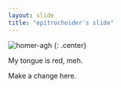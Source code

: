 ```yaml
---
layout: slide
title: "epitrochoider's slide"
---
```


![homer-agh](https://cloud.githubusercontent.com/assets/16547949/25400895/02672eca-29c2-11e7-87a5-3dc3d3110c29.jpg)
{: .center}

My tongue is red, meh.

Make a change here.
